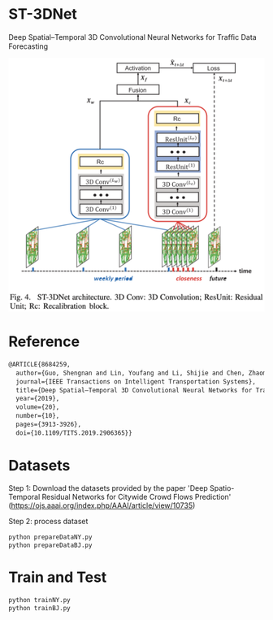# ST-3DNet

Deep Spatial–Temporal 3D Convolutional Neural Networks for Trafﬁc Data Forecasting

<img src="ST3DNet.png" alt="image-20210701111014324" style="zoom:50%;" />

# Reference

```latex
@ARTICLE{8684259,
  author={Guo, Shengnan and Lin, Youfang and Li, Shijie and Chen, Zhaoming and Wan, Huaiyu},
  journal={IEEE Transactions on Intelligent Transportation Systems}, 
  title={Deep Spatial–Temporal 3D Convolutional Neural Networks for Traffic Data Forecasting}, 
  year={2019},
  volume={20},
  number={10},
  pages={3913-3926},
  doi={10.1109/TITS.2019.2906365}}
```

# Datasets

Step 1: Download the datasets provided by the paper 'Deep Spatio-Temporal Residual Networks for Citywide Crowd Flows Prediction' (https://ojs.aaai.org/index.php/AAAI/article/view/10735)  

Step 2: process dataset

```shell
python prepareDataNY.py
python prepareDataBJ.py
```

# Train and Test

```shell
python trainNY.py
python trainBJ.py
```

